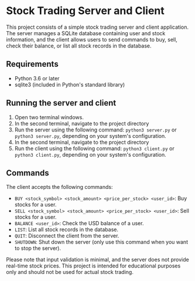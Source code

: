 # Stock Trading Server and Client

This project consists of a simple stock trading server and client application. The server manages a SQLite database containing user and stock information, and the client allows users to send commands to buy, sell, check their balance, or list all stock records in the database.

## Requirements

- Python 3.6 or later
- sqlite3 (included in Python's standard library)

## Running the server and client

1. Open two terminal windows.
4. In the second terminal, navigate to the project directory
3. Run the server using the following command: `python3 server.py` or `python3 server.py`, depending on your system's configuration.
4. In the second terminal, navigate to the project directory
5. Run the client using the following command: `python3 client.py` or `python3 client.py`, depending on your system's configuration.

## Commands

The client accepts the following commands:

- `BUY <stock_symbol> <stock_amount> <price_per_stock> <user_id>`: Buy stocks for a user.
- `SELL <stock_symbol> <stock_amount> <price_per_stock> <user_id>`: Sell stocks for a user.
- `BALANCE <user_id>`: Check the USD balance of a user.
- `LIST`: List all stock records in the database.
- `QUIT`: Disconnect the client from the server.
- `SHUTDOWN`: Shut down the server (only use this command when you want to stop the server).

Please note that input validation is minimal, and the server does not provide real-time stock prices. This project is intended for educational purposes only and should not be used for actual stock trading.
